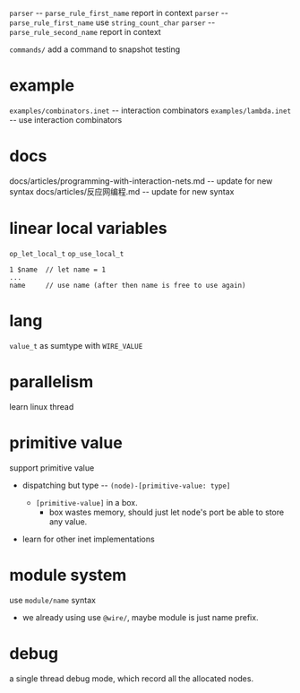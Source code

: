 `parser` -- `parse_rule_first_name` report in context
`parser` -- `parse_rule_first_name` use `string_count_char`
`parser` -- `parse_rule_second_name` report in context

`commands/` add a command to snapshot testing

# example

`examples/combinators.inet` -- interaction combinators
`examples/lambda.inet` -- use interaction combinators

# docs

docs/articles/programming-with-interaction-nets.md -- update for new syntax
docs/articles/反应网编程.md -- update for new syntax

# linear local variables

`op_let_local_t`
`op_use_local_t`

```
1 $name  // let name = 1
...
name     // use name (after then name is free to use again)
```

# lang

`value_t` as sumtype with `WIRE_VALUE`

# parallelism

learn linux thread

# primitive value

support primitive value

- dispatching but type -- `(node)-[primitive-value: type]`
  - `[primitive-value]` in a box.
    - box wastes memory, should just let node's port be able to store any value.

- learn for other inet implementations

# module system

use `module/name` syntax

- we already using use `@wire/`,
  maybe module is just name prefix.

# debug

a single thread debug mode, which record all the allocated nodes.
